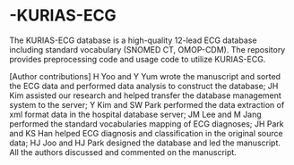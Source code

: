 # -KURIAS-ECG
The KURIAS-ECG database is a high-quality 12-lead ECG database including standard vocabulary (SNOMED CT, OMOP-CDM). The repository provides preprocessing code and usage code to utilize KURIAS-ECG.

[Author contributions]
H Yoo and Y Yum wrote the manuscript and sorted the ECG data and performed data analysis to construct the database; JH Kim assisted our research and helped transfer the database management system to the server; Y Kim and SW Park performed the data extraction of xml format data in the hospital database server; JM Lee and M Jang performed the standard vocabularies mapping of ECG diagnoses; JH Park and KS Han helped ECG diagnosis and classification in the original source data; HJ Joo and HJ Park designed the database and led the manuscript. All the authors discussed and commented on the manuscript.
